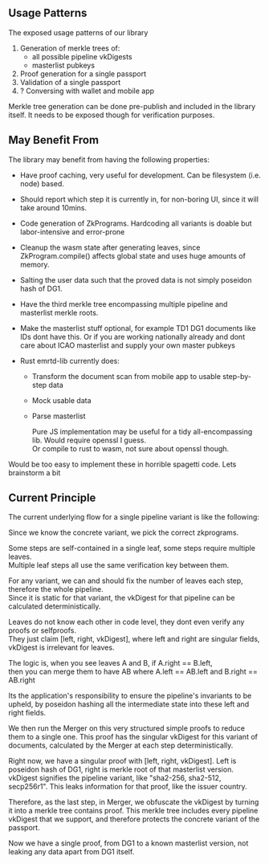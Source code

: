 ## Usage Patterns

The exposed usage patterns of our library

1. Generation of merkle trees of:
   - all possible pipeline vkDigests
   - masterlist pubkeys
2. Proof generation for a single passport
3. Validation of a single passport
4. ? Conversing with wallet and mobile app

Merkle tree generation can be done pre-publish and included in the library itself. It needs to be exposed though for verification purposes.

## May Benefit From

The library may benefit from having the following properties:

- Have proof caching, very useful for development. Can be filesystem (i.e. node) based.
- Should report which step it is currently in, for non-boring UI, since it will take around 10mins.
- Code generation of ZkPrograms. Hardcoding all variants is doable but labor-intensive and error-prone
- Cleanup the wasm state after generating leaves, since ZkProgram.compile() affects global state and uses huge amounts of memory.
- Salting the user data such that the proved data is not simply poseidon hash of DG1.
- Have the third merkle tree encompassing multiple pipeline and masterlist merkle roots.
- Make the masterlist stuff optional, for example TD1 DG1 documents like IDs dont have this. Or if you are working nationally already and dont care about ICAO masterlist and supply your own master pubkeys
- Rust emrtd-lib currently does:

  - Transform the document scan from mobile app to usable step-by-step data
  - Mock usable data
  - Parse masterlist

    Pure JS implementation may be useful for a tidy all-encompassing lib. Would require openssl I guess.  
    Or compile to rust to wasm, not sure about openssl though.

Would be too easy to implement these in horrible spagetti code. Lets brainstorm a bit

## Current Principle

The current underlying flow for a single pipeline variant is like the following:

Since we know the concrete variant, we pick the correct zkprograms.

Some steps are self-contained in a single leaf, some steps require multiple leaves.  
Multiple leaf steps all use the same verification key between them.

For any variant, we can and should fix the number of leaves each step, therefore the whole pipeline.  
Since it is static for that variant, the vkDigest for that pipeline can be calculated deterministically.

Leaves do not know each other in code level, they dont even verify any proofs or selfproofs.  
They just claim [left, right, vkDigest], where left and right are singular fields, vkDigest is irrelevant for leaves.

The logic is, when you see leaves A and B, if A.right == B.left,  
then you can merge them to have AB where A.left == AB.left and B.right == AB.right

Its the application's responsibility to ensure the pipeline's invariants to be upheld, by poseidon hashing all the intermediate state into these left and right fields.

We then run the Merger on this very structured simple proofs to reduce them to a single one. This proof has the singular vkDigest for this variant of documents, calculated by the Merger at each step deterministically.

Right now, we have a singular proof with [left, right, vkDigest]. Left is poseidon hash of DG1, right is merkle root of that masterlist version. vkDigest signifies the pipeline variant, like "sha2-256, sha2-512, secp256r1". This leaks information for that proof, like the issuer country.

Therefore, as the last step, in Merger, we obfuscate the vkDigest by turning it into a merkle tree contains proof. This merkle tree includes every pipeline vkDigest that we support, and therefore protects the concrete variant of the passport.

Now we have a single proof, from DG1 to a known masterlist version, not leaking any data apart from DG1 itself.
